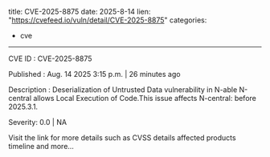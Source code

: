  
title: CVE-2025-8875
date: 2025-8-14
lien: "https://cvefeed.io/vuln/detail/CVE-2025-8875"
categories:
  - cve
---

CVE ID : CVE-2025-8875

Published :  Aug. 14
2025
3:15 p.m. | 26 minutes ago

Description : Deserialization of Untrusted Data vulnerability in N-able N-central allows Local Execution of Code.This issue affects N-central: before 2025.3.1.

Severity: 0.0 | NA

Visit the link for more details
such as CVSS details
affected products
timeline
and more...
